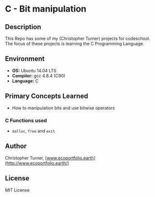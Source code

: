 # C - Bit manipulation

## Description

This Repo has some of my (Christopher Turner) projects for codeschool.
The focus of these projects is learning the C Programming Language.

## Environment

* __OS:__ Ubuntu 14.04 LTS
* __Compiler:__ gcc 4.8.4 (C90)
* __Language:__ C

## Primary Concepts Learned

  * How to manipulation bits and use bitwise operators

### C Functions used

* ``malloc``, ``free`` and ``exit``

## Author

Christopher Turner, [www.ecoportfolio.earth](http://www.ecoportfolio.earth/)

## License

MIT License